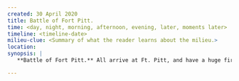 ```yaml
---
created: 30 April 2020
title: Battle of Fort Pitt.
time: <day, night, morning, afternoon, evening, later, moments later>
timeline: <timeline-date>
milieu-clue: <Summary of what the reader learns about the milieu.>
location:
synopsis: |
   **Battle of Fort Pitt.** All arrive at Ft. Pitt, and have a huge firefight, with the rifles slaughtering the Indians. Indian tactics of waiting until the muskets are fired is thwarted by the smokeless/repeating nature of the rifles. Kariwase wounded, not sure if I want him to escape.

---
```



